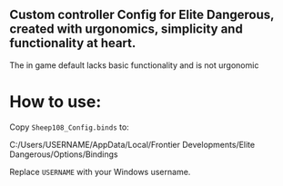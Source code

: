 ## Custom controller Config for Elite Dangerous, created with urgonomics, simplicity and functionality at heart.
The in game default lacks basic functionality and is not urgonomic


# How to use:

Copy `Sheep108_Config.binds` to:

C:/Users/USERNAME/AppData/Local/Frontier Developments/Elite Dangerous/Options/Bindings

Replace `USERNAME` with your Windows username.
